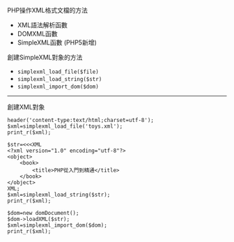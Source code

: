 PHP操作XML格式文檔的方法
- XML語法解析函數
- DOMXML函數
- SimpleXML函數 (PHP5新增)

創建SimpleXML對象的方法
- `simplexml_load_file($file)`
- `simplexml_load_string($str)`
- `simplexml_import_dom($dom)`

---

創建XML對象
```
header('content-type:text/html;charset=utf-8');
$xml=simplexml_load_file('toys.xml');
print_r($xml);
```

```
$str=<<<XML
<?xml version="1.0" encoding="utf-8"?>
<object>
	<book>
		<title>PHP從入門到精通</title>
	</book>
</object>
XML;
$xml=simplexml_load_string($str);
print_r($xml);
```

```
$dom=new domDocument();
$dom->loadXML($str);
$xml=simplexml_import_dom($dom);
print_r($xml);
```